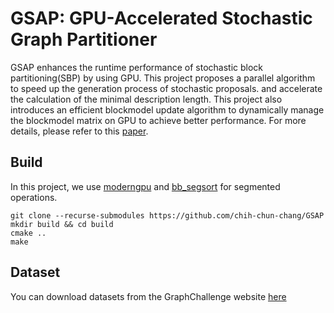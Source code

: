 # GSAP: GPU-Accelerated Stochastic Graph Partitioner

GSAP enhances the runtime performance of stochastic block partitioning(SBP) by using GPU. This project proposes a parallel algorithm to speed
up the generation process of stochastic proposals. and accelerate the calculation of the minimal description length. This project also introduces an efficient blockmodel update algorithm to dynamically manage the blockmodel matrix on GPU to achieve better performance. For more details, please refer to this [paper](https://tsung-wei-huang.github.io/papers/2024-ICPP-GSAP.pdf).

## Build
In this project, we use [moderngpu](https://github.com/moderngpu/moderngpu) and [bb_segsort](https://github.com/vtsynergy/bb_segsort/tree/master) for segmented operations.

```
git clone --recurse-submodules https://github.com/chih-chun-chang/GSAP
mkdir build && cd build
cmake ..
make
```

## Dataset 
You can download datasets from the GraphChallenge website [here](http://graphchallenge.mit.edu/data-sets)
